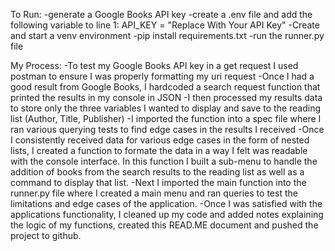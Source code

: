 To Run:
-generate a Google Books API key
-create a .env file and add the following variable to line 1: API_KEY = "Replace With Your API Key"
-Create and start a venv environment
-pip install requirements.txt
-run the runner.py file



My Process:
-To test my Google Books API key in a get request I used postman to ensure I was properly formatting my uri request
-Once I had a good result from Google Books, I hardcoded a search request function that printed the results in my console in JSON
-I then processed my results data to store only the three variables I wanted to display and save to the reading list (Author, Title, Publisher)
-I imported the function into a spec file where I ran various querying tests to find edge cases in the results I received
-Once I consistently received data for various edge cases in the form of nested lists, I created a function to formate the data in a way I felt was readable with the console interface. In this function I built a sub-menu to handle the addition of books from the search results to the reading list as well as a command to display that list.
-Next I imported the main function into the runner.py file where I created a main menu and ran queries to test the limitations and edge cases of the application.
-Once I was satisfied with the applications functionality, I cleaned up my code and added notes explaining the logic of my functions, created this READ.ME document and pushed the project to github.